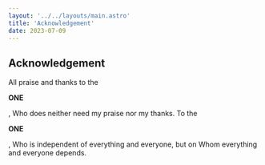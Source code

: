```yaml
---
layout: '../../layouts/main.astro'
title: 'Acknowledgement'
date: 2023-07-09
---
```


<!-- ----------------------- load all required sources ---------------------- -->
<script src="https://unpkg.com/@dotlottie/player-component@1.0.0/dist/dotlottie-player.js"></script>


<!--  ======================================================================== -->
<!--  ============================= start article ============================ -->
<!--  ======================================================================== -->
<article class="prose">

# Acknowledgement

<!-- <div class="text-base"> -->
All praise and thanks to the 

<!-- -------------------------- bismillah animation ------------------------- -->
<!-- grid gives each item the same space - not desired here -->
<!-- <div class="grid grid-cols-2 gap-4 "> -->
<!-- <div class="grid grid-cols-2 gap-1 place-items-center"> -->

<!-- flex consideres each element for itself - takes only as much space as required by default -->
<div class="flex justify-center items-center my-10">

  <div class="w-1/3 flex justify-center 
              items-center
              text-3xl" >
  <strong>ONE</strong>
  </div>

  <div class="w-2/3 flex justify-center items-center" id="bismillah_Anim">
  <!-- the bismillah file is obtained through:https://lottiefiles.com/4098-bismillah-in-the-name-of-allah?lang=de 
and https://lottiefiles.com/xylam -->

  <dotlottie-player
    id="bismillah"
    class="bismillah_Anim"
    autoplay
    loop
    src="0_Lotti/bismillah.lottie"
    mode="bounce"
    style="width: 100%"></dotlottie-player>
  </div>
    <!-- src="../../src/assets/0_Lotti/bismillah.lottie" -->

</div>

, Who does neither need my praise nor my thanks. To the 

<!-- --------------------------- mosque animation --------------------------- -->
<div class="flex justify-center items-center my-10">
  <div class="w-2/3 flex justify-center
              items-center" id="mosque_Anim">
  <!-- the mosque file is obtained through:https://lottiefiles.com/102940-faisal-mosque?lang=de and https://lottiefiles.com/ranaadeelfarrukh -->
  <dotlottie-player
    id="bismillah"
    class="mosque_Anim"
    autoplay
    speed="2"
    loop
    mode="bounce"
    src="0_Lotti/mosque.lottie"
    style="width: 100%"></dotlottie-player>
  </div>

  <div class="w-1/3 flex justify-center 
              items-center
              text-3xl">
  <strong>ONE</strong>
  </div>

</div>


, Who is independent of everything and everyone, but on Whom everything and everyone depends.

<!-- </div> -->

</article >

